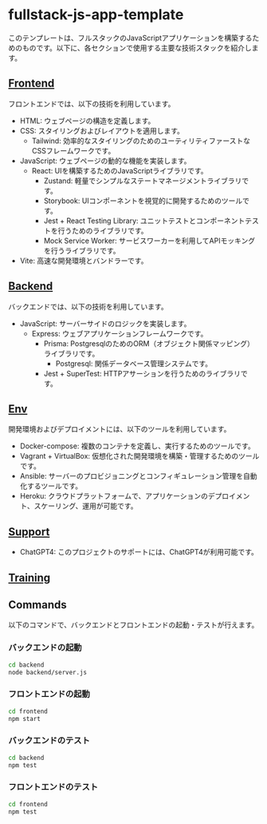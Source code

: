 
# fullstack-js-app-template

このテンプレートは、フルスタックのJavaScriptアプリケーションを構築するためのものです。以下に、各セクションで使用する主要な技術スタックを紹介します。

## [Frontend](./notes/Frontend.md)
フロントエンドでは、以下の技術を利用しています。
- HTML: ウェブページの構造を定義します。
- CSS: スタイリングおよびレイアウトを適用します。
  - Tailwind: 効率的なスタイリングのためのユーティリティファーストなCSSフレームワークです。
- JavaScript: ウェブページの動的な機能を実装します。
  - React: UIを構築するためのJavaScriptライブラリです。
    - Zustand: 軽量でシンプルなステートマネージメントライブラリです。
    - Storybook: UIコンポーネントを視覚的に開発するためのツールです。
    - Jest + React Testing Library: ユニットテストとコンポーネントテストを行うためのライブラリです。
    - Mock Service Worker: サービスワーカーを利用してAPIモッキングを行うライブラリです。
- Vite: 高速な開発環境とバンドラーです。

## [Backend](./notes/Backend.md)
バックエンドでは、以下の技術を利用しています。
- JavaScript: サーバーサイドのロジックを実装します。
  - Express: ウェブアプリケーションフレームワークです。
    - Prisma: PostgresqlのためのORM（オブジェクト関係マッピング）ライブラリです。
      - Postgresql: 関係データベース管理システムです。
    - Jest + SuperTest: HTTPアサーションを行うためのライブラリです。

## [Env](./notes/Env.md)
開発環境およびデプロイメントには、以下のツールを利用しています。
- Docker-compose: 複数のコンテナを定義し、実行するためのツールです。
- Vagrant + VirtualBox: 仮想化された開発環境を構築・管理するためのツールです。
- Ansible: サーバーのプロビジョニングとコンフィギュレーション管理を自動化するツールです。
- Heroku: クラウドプラットフォームで、アプリケーションのデプロイメント、スケーリング、運用が可能です。

## [Support](./notes/Support.md)
- ChatGPT4: このプロジェクトのサポートには、ChatGPT4が利用可能です。

## [Training](./notes/Training.md)

## Commands
以下のコマンドで、バックエンドとフロントエンドの起動・テストが行えます。

### バックエンドの起動
```sh
cd backend
node backend/server.js
````

### フロントエンドの起動

```sh
cd frontend
npm start
```

### バックエンドのテスト

```sh
cd backend
npm test
```

### フロントエンドのテスト

```sh
cd frontend
npm test
```
